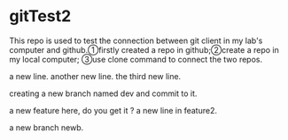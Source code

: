 # gitTest2
This repo is used to test the connection between git client in my lab's computer and github.①firstly created a repo in github;②create a repo in my local computer; ③use clone command to connect the two repos.

a new line.
another new line.
the third new line.

creating a new branch named dev and commit to it.

a new feature here, do you get it ?
a new line in feature2.

a new branch newb.